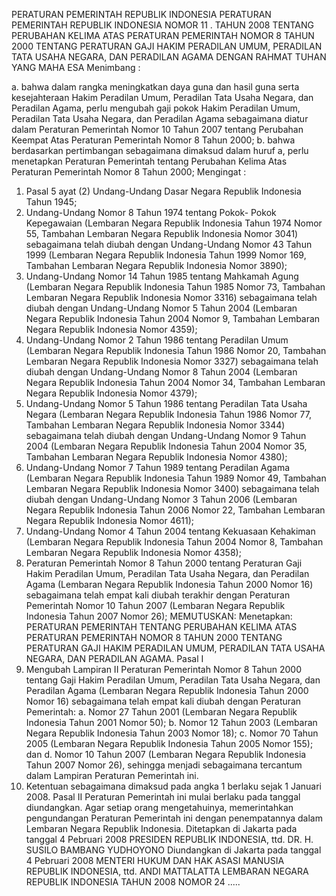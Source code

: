  PERATURAN PEMERINTAH REPUBLIK INDONESIA PERATURAN PEMERINTAH REPUBLIK INDONESIA NOMOR 11 . TAHUN 2008 TENTANG PERUBAHAN KELIMA ATAS PERATURAN PEMERINTAH NOMOR 8 TAHUN 2000 TENTANG PERATURAN GAJI HAKIM PERADILAN UMUM, PERADILAN TATA USAHA NEGARA, DAN PERADILAN AGAMA
DENGAN RAHMAT TUHAN YANG MAHA ESA
Menimbang :

a. bahwa dalam rangka meningkatkan daya guna dan hasil guna serta kesejahteraan Hakim Peradilan Umum, Peradilan Tata Usaha Negara, dan Peradilan Agama, perlu mengubah gaji pokok Hakim Peradilan Umum, Peradilan Tata Usaha Negara, dan Peradilan Agama sebagaimana diatur dalam Peraturan Pemerintah Nomor 10 Tahun 2007 tentang Perubahan Keempat Atas Peraturan Pemerintah Nomor 8 Tahun 2000;
b. bahwa berdasarkan pertimbangan sebagaimana dimaksud dalam huruf a, perlu menetapkan Peraturan Pemerintah tentang Perubahan Kelima Atas Peraturan Pemerintah Nomor 8 Tahun 2000;
Mengingat :

1. Pasal 5 ayat (2) Undang-Undang Dasar Negara Republik Indonesia Tahun 1945;
2. Undang-Undang Nomor 8 Tahun 1974 tentang Pokok- Pokok Kepegawaian (Lembaran Negara Republik Indonesia Tahun 1974 Nomor 55, Tambahan Lembaran Negara Republik Indonesia Nomor 3041) sebagaimana telah diubah dengan Undang-Undang Nomor 43 Tahun 1999 (Lembaran Negara Republik Indonesia Tahun 1999 Nomor 169, Tambahan Lembaran Negara Republik Indonesia Nomor 3890);
3. Undang-Undang Nomor 14 Tahun 1985 tentang Mahkamah Agung (Lembaran Negara Republik Indonesia Tahun 1985 Nomor 73, Tambahan Lembaran Negara Republik Indonesia Nomor 3316) sebagaimana telah diubah dengan Undang-Undang Nomor 5 Tahun 2004 (Lembaran Negara Republik Indonesia Tahun 2004 Nomor 9, Tambahan Lembaran Negara Republik Indonesia Nomor 4359);
4. Undang-Undang Nomor 2 Tahun 1986 tentang Peradilan Umum (Lembaran Negara Republik Indonesia Tahun 1986 Nomor 20, Tambahan Lembaran Negara Republik Indonesia Nomor 3327) sebagaimana telah diubah dengan Undang-Undang Nomor 8 Tahun 2004 (Lembaran Negara Republik Indonesia Tahun 2004 Nomor 34, Tambahan Lembaran Negara Republik Indonesia Nomor 4379);
5. Undang-Undang Nomor 5 Tahun 1986 tentang Peradilan Tata Usaha Negara (Lembaran Negara Republik Indonesia Tahun 1986 Nomor 77, Tambahan Lembaran Negara Republik Indonesia Nomor 3344) sebagaimana telah diubah dengan Undang-Undang Nomor 9 Tahun 2004 (Lembaran Negara Republik Indonesia Tahun 2004 Nomor 35, Tambahan Lembaran Negara Republik Indonesia Nomor 4380);
6. Undang-Undang Nomor 7 Tahun 1989 tentang Peradilan Agama (Lembaran Negara Republik Indonesia Tahun 1989 Nomor 49, Tambahan Lembaran Negara Republik Indonesia Nomor 3400) sebagaimana telah diubah dengan Undang-Undang Nomor 3 Tahun 2006 (Lembaran Negara Republik Indonesia Tahun 2006 Nomor 22, Tambahan Lembaran Negara Republik Indonesia Nomor 4611);
7. Undang-Undang Nomor 4 Tahun 2004 tentang Kekuasaan Kehakiman (Lembaran Negara Republik Indonesia Tahun 2004 Nomor 8, Tambahan Lembaran Negara Republik Indonesia Nomor 4358);
8. Peraturan Pemerintah Nomor 8 Tahun 2000 tentang Peraturan Gaji Hakim Peradilan Umum, Peradilan Tata Usaha Negara, dan Peradilan Agama (Lembaran Negara Republik Indonesia Tahun 2000 Nomor 16) sebagaimana telah empat kali diubah terakhir dengan Peraturan Pemerintah Nomor 10 Tahun 2007 (Lembaran Negara Republik Indonesia Tahun 2007 Nomor 26);
MEMUTUSKAN:
 Menetapkan: PERATURAN PEMERINTAH TENTANG PERUBAHAN KELIMA ATAS PERATURAN PEMERINTAH NOMOR 8 TAHUN 2000 TENTANG PERATURAN GAJI HAKIM PERADILAN UMUM, PERADILAN TATA USAHA NEGARA, DAN PERADILAN AGAMA.
Pasal I
1. Mengubah Lampiran II Peraturan Pemerintah Nomor 8 Tahun 2000 tentang Gaji Hakim Peradilan Umum, Peradilan Tata Usaha Negara, dan Peradilan Agama (Lembaran Negara Republik Indonesia Tahun 2000 Nomor 16) sebagaimana telah empat kali diubah dengan Peraturan Pemerintah:
a. Nomor 27 Tahun 2001 (Lembaran Negara Republik Indonesia Tahun 2001 Nomor 50);
b. Nomor 12 Tahun 2003 (Lembaran Negara Republik Indonesia Tahun 2003 Nomor 18);
c. Nomor 70 Tahun 2005 (Lembaran Negara Republik Indonesia Tahun 2005 Nomor 155); dan
d. Nomor 10 Tahun 2007 (Lembaran Negara Republik Indonesia Tahun 2007 Nomor 26), sehingga menjadi sebagaimana tercantum dalam Lampiran Peraturan Pemerintah ini.
2. Ketentuan sebagaimana dimaksud pada angka 1 berlaku sejak 1 Januari 2008.
Pasal II
Peraturan Pemerintah ini mulai berlaku pada tanggal diundangkan.
Agar setiap orang mengetahuinya, memerintahkan pengundangan Peraturan Pemerintah ini dengan penempatannya dalam Lembaran Negara Republik Indonesia. Ditetapkan di Jakarta pada tanggal 4 Pebruari 2008 PRESIDEN REPUBLIK INDONESIA, ttd. DR. H. SUSILO BAMBANG YUDHOYONO Diundangkan di Jakarta pada tanggal 4 Pebruari 2008 MENTERI HUKUM DAN HAK ASASI MANUSIA REPUBLIK INDONESIA, ttd. ANDI MATTALATTA LEMBARAN NEGARA REPUBLIK INDONESIA TAHUN 2008 NOMOR 24 .....
